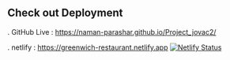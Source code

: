 ## Check out Deployment

. GitHub Live :   https://naman-parashar.github.io/Project_jovac2/

. netlify : https://greenwich-restaurant.netlify.app
[![Netlify Status](https://api.netlify.com/api/v1/badges/1d0158e8-b962-43ae-8056-d5d7184a73a6/deploy-status)](https://app.netlify.com/sites/bamboores/deploys)
